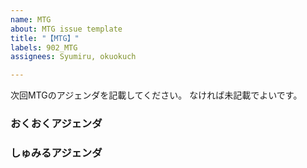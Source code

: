 ```yaml
---
name: MTG
about: MTG issue template
title: "【MTG】"
labels: 902_MTG
assignees: Syumiru, okuokuch

---
```


次回MTGのアジェンダを記載してください。
なければ未記載でよいです。
### おくおくアジェンダ
### しゅみるアジェンダ
